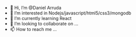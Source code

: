 - 👋 Hi, I’m @Daniel Arruda
- 👀 I’m interested in Nodejs/javascript/html5/css3/mongodb
- 🌱 I’m currently learning React
- 💞️ I’m looking to collaborate on ...
- 📫 How to reach me ...

<!---
DanielMctavish/DanielMctavish is a ✨ special ✨ repository because its `README.md` (this file) appears on your GitHub profile.
You can click the Preview link to take a look at your changes.
--->
